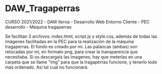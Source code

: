 # DAW_Tragaperras
CURSO 2021/2022 -  DAW Ilerna - Desarrollo Web Entorno Cliente - PEC desarrollo - Máquina tragaperras

Se facilitan 3 archivos: index.html, script.js y style.css, además de todas las imágenes facilitadas en la PEC para la realización de la máquina tragaperras. 
El fondo es creado por mi. 
Las palancas (ambas) son retocadas por mi, en formato png, para crear la transparencia que necesitaba. 
Si os descargaís las imagenes, hay que meterlas en una carpeta que se llame "img" para que la tragaperras funcione, y tenerlo todo más ordenado. Así tal cual no funcionará. 
